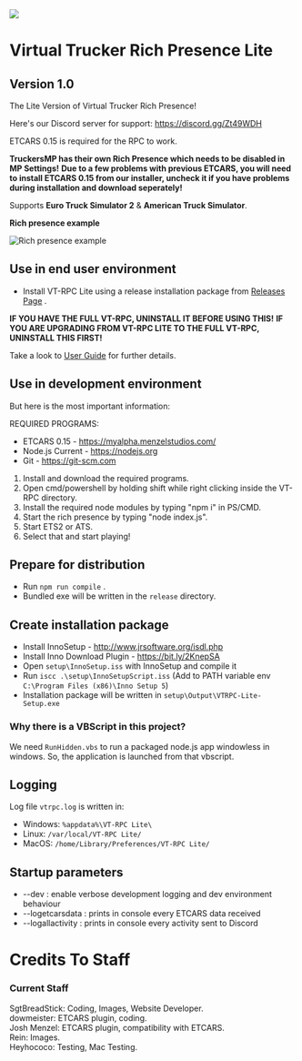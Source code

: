 <div>
    <img src="https://i.imgur.com/0wSXSgW.png"/>
</div>

# Virtual Trucker Rich Presence Lite
## Version 1.0

The Lite Version of Virtual Trucker Rich Presence!  

Here's our Discord server for support: https://discord.gg/Zt49WDH  

ETCARS 0.15 is required for the RPC to work.  

**TruckersMP has their own Rich Presence which needs to be disabled in MP Settings!**
**Due to a few problems with previous ETCARS, you will need to install ETCARS 0.15 from our installer, uncheck it if you have problems during installation and download seperately!**

Supports **Euro Truck Simulator 2** & **American Truck Simulator**.

**Rich presence example**

![Rich presence example](https://i.imgur.com/jvVHdaf.png)


## Use in end user environment

* Install VT-RPC Lite using a release installation package from [Releases Page](https://github.com/VirtualTruckerRPC/VT-RPC-Lite/releases) .

**IF YOU HAVE THE FULL VT-RPC, UNINSTALL IT BEFORE USING THIS!**
**IF YOU ARE UPGRADING FROM VT-RPC LITE TO THE FULL VT-RPC, UNINSTALL THIS FIRST!**

Take a look to [User Guide](UserGuide.md) for further details.

## Use in development environment

But here is the most important information:  

REQUIRED PROGRAMS:  

* ETCARS 0.15 - https://myalpha.menzelstudios.com/  
* Node.js Current - https://nodejs.org  
* Git - https://git-scm.com  

1. Install and download the required programs.   
3. Open cmd/powershell by holding shift while right clicking inside the VT-RPC directory.  
4. Install the required node modules by typing "npm i" in PS/CMD.  
5. Start the rich presence by typing "node index.js".  
6. Start ETS2 or ATS.  
7. Select that and start playing!  

## Prepare for distribution

* Run `npm run compile` .
* Bundled exe will be written in the `release` directory.


## Create installation package

* Install InnoSetup - http://www.jrsoftware.org/isdl.php
* Install Inno Download Plugin - https://bit.ly/2KnepSA
* Open `setup\InnoSetup.iss` with InnoSetup and compile it
* Run `iscc .\setup\InnoSetupScript.iss` (Add to PATH variable env `C:\Program Files (x86)\Inno Setup 5`)
* Installation package will be written in `setup\Output\VTRPC-Lite-Setup.exe`

### Why there is a VBScript in this project?

We need `RunHidden.vbs` to run a packaged node.js app windowless in windows. So, the application is launched from that vbscript.

## Logging

Log file `vtrpc.log` is written in:

* Windows: `%appdata%\VT-RPC Lite\`
* Linux: `/var/local/VT-RPC Lite/`
* MacOS: `/home/Library/Preferences/VT-RPC Lite/`

## Startup parameters

* --dev : enable verbose development logging and dev environment behaviour
* --logetcarsdata : prints in console every ETCARS data received
* --logallactivity : prints in console every activity sent to Discord

# Credits To Staff
### Current Staff
SgtBreadStick: Coding, Images, Website Developer.  
dowmeister: ETCARS plugin, coding.  
Josh Menzel: ETCARS plugin, compatibility with ETCARS.  
Rein: Images.  
Heyhococo: Testing, Mac Testing.